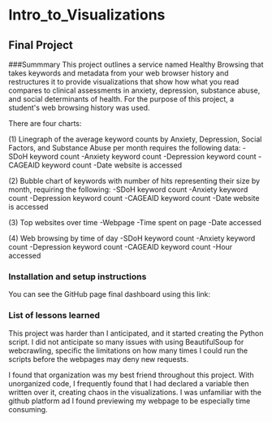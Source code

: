 # Intro_to_Visualizations
## Final Project

###Summmary
This project outlines a service named Healthy Browsing that takes keywords and metadata from your web browser history and restructures it to provide visualizations that show how what you read compares to clinical assessments in anxiety, depression, substance abuse, and social determinants of health. For the purpose of this project, a student's web browsing history was used.

There are four charts:

(1) Linegraph of the average keyword counts by Anxiety, Depression, Social Factors, and Substance Abuse per month requires the following data:
 -SDoH keyword count
 -Anxiety keyword count
 -Depression keyword count
 -CAGEAID keyword count
 -Date website is accessed

 (2) Bubble chart of keywords with number of hits representing their size by month, requiring the following: 
 -SDoH keyword count
 -Anxiety keyword count
 -Depression keyword count
 -CAGEAID keyword count
 -Date website is accessed

 (3) Top websites over time
 -Webpage
 -Time spent on page
 -Date accessed

 (4) Web browsing by time of day
  -SDoH keyword count
 -Anxiety keyword count
 -Depression keyword count
 -CAGEAID keyword count
 -Hour accessed

### Installation and setup instructions
 You can see the GitHub page final dashboard using this link:
 
### List of lessons learned
 This project was harder than I anticipated, and it started creating the Python script. I did not  anticipate so many issues with using BeautifulSoup for webcrawling, specific the limitations on how many times I could run the scripts before the webpages may deny new requests. 

 I found that organization was my best friend throughout this project. With unorganized code, I frequently found that I had declared a variable then written over it, creating chaos in the visualizations. I was unfamiliar with the github platform ad I found previewing my webpage to be especially time consuming.

